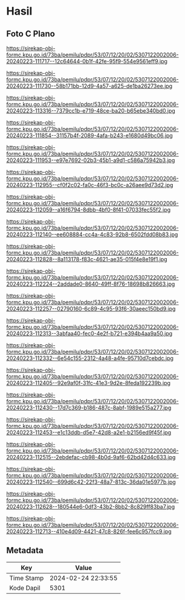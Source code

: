 # Hasil

## Foto C Plano

https://sirekap-obj-formc.kpu.go.id/73ba/pemilu/pdpr/53/07/12/20/02/5307122002006-20240223-111717--12c64644-0b1f-42fe-95f9-554e9561eff9.jpg

https://sirekap-obj-formc.kpu.go.id/73ba/pemilu/pdpr/53/07/12/20/02/5307122002006-20240223-111730--58b171bb-12d9-4a57-a625-de1ba26273ee.jpg

https://sirekap-obj-formc.kpu.go.id/73ba/pemilu/pdpr/53/07/12/20/02/5307122002006-20240223-113316--7379cc1b-e719-48ce-ba20-b65ebe340bd0.jpg

https://sirekap-obj-formc.kpu.go.id/73ba/pemilu/pdpr/53/07/12/20/02/5307122002006-20240223-111854--31157b4f-2089-4afa-b243-e1680d49bc06.jpg

https://sirekap-obj-formc.kpu.go.id/73ba/pemilu/pdpr/53/07/12/20/02/5307122002006-20240223-111953--e97e7692-02b3-45b1-a9d1-c586a75942b3.jpg

https://sirekap-obj-formc.kpu.go.id/73ba/pemilu/pdpr/53/07/12/20/02/5307122002006-20240223-112955--cf0f2c02-fa0c-46f3-bc0c-a26aee9d73d2.jpg

https://sirekap-obj-formc.kpu.go.id/73ba/pemilu/pdpr/53/07/12/20/02/5307122002006-20240223-112059--a16f6794-8dbb-4bf0-8f41-07033fec55f2.jpg

https://sirekap-obj-formc.kpu.go.id/73ba/pemilu/pdpr/53/07/12/20/02/5307122002006-20240223-112140--ee608884-cc4a-4c83-92b8-6502fdd08b83.jpg

https://sirekap-obj-formc.kpu.go.id/73ba/pemilu/pdpr/53/07/12/20/02/5307122002006-20240223-112828--8a113178-f83c-4621-ae35-015f4e8e19f1.jpg

https://sirekap-obj-formc.kpu.go.id/73ba/pemilu/pdpr/53/07/12/20/02/5307122002006-20240223-112224--2addade0-8640-49ff-8f76-18698b826663.jpg

https://sirekap-obj-formc.kpu.go.id/73ba/pemilu/pdpr/53/07/12/20/02/5307122002006-20240223-112257--02790160-6c89-4c95-93f6-30aeec150bd9.jpg

https://sirekap-obj-formc.kpu.go.id/73ba/pemilu/pdpr/53/07/12/20/02/5307122002006-20240223-112313--3abfaa40-fec0-4e2f-b721-e394b4aa9a50.jpg

https://sirekap-obj-formc.kpu.go.id/73ba/pemilu/pdpr/53/07/12/20/02/5307122002006-20240223-112332--6e54c155-2312-4a48-a4fe-95710d7cebdc.jpg

https://sirekap-obj-formc.kpu.go.id/73ba/pemilu/pdpr/53/07/12/20/02/5307122002006-20240223-112405--92e9af0f-31fc-41e3-9d2e-8feda192239b.jpg

https://sirekap-obj-formc.kpu.go.id/73ba/pemilu/pdpr/53/07/12/20/02/5307122002006-20240223-112430--17d7c369-b186-487c-8abf-1989e515a277.jpg

https://sirekap-obj-formc.kpu.go.id/73ba/pemilu/pdpr/53/07/12/20/02/5307122002006-20240223-112453--e1c13ddb-d5e7-42d8-a2e1-b2156ed9f45f.jpg

https://sirekap-obj-formc.kpu.go.id/73ba/pemilu/pdpr/53/07/12/20/02/5307122002006-20240223-112515--2ebdefac-cb98-4b0d-9af6-62bd42d4c633.jpg

https://sirekap-obj-formc.kpu.go.id/73ba/pemilu/pdpr/53/07/12/20/02/5307122002006-20240223-112540--699d6c42-22f3-48a7-813c-36da01e5977b.jpg

https://sirekap-obj-formc.kpu.go.id/73ba/pemilu/pdpr/53/07/12/20/02/5307122002006-20240223-112628--180544e6-0df3-43b2-8bb2-8c829ff83ba7.jpg

https://sirekap-obj-formc.kpu.go.id/73ba/pemilu/pdpr/53/07/12/20/02/5307122002006-20240223-112713--410e4d09-4421-47c8-826f-fee6c957fcc9.jpg


## Metadata

| Key        | Value               |
| ---------- | ------------------- |
| Time Stamp | 2024-02-24 22:33:55 |
| Kode Dapil | 5301                |



